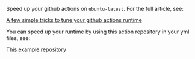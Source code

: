 Speed up your github actions on `ubuntu-latest`. For the full article, see:

[A few simple tricks to tune your github actions runtime](https://abbbi.github.io/actions/)

You can speed up your runtime by using this action repository
in your yml files, see:

 [This example repository](https://github.com/abbbi/tuneme/blob/master/.github/workflows/tuned.yml)

